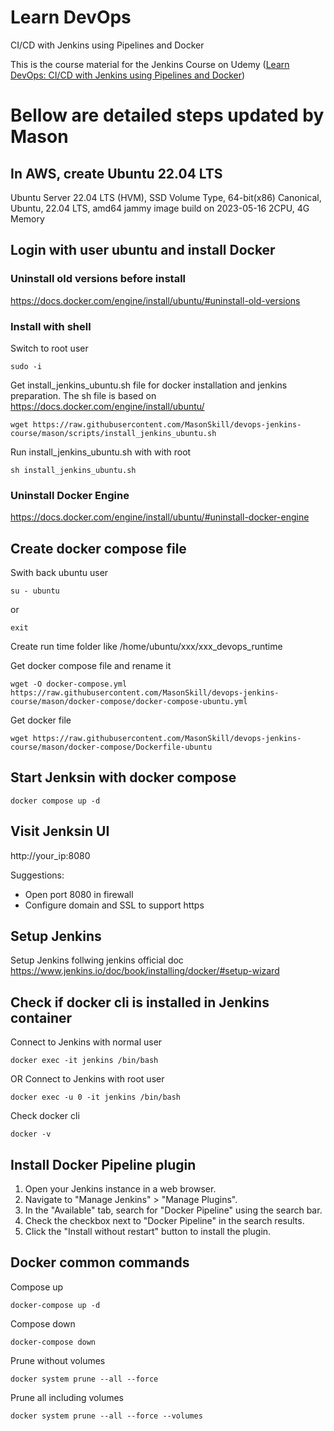 # Learn DevOps

CI/CD with Jenkins using Pipelines and Docker

This is the course material for the Jenkins Course on Udemy ([Learn DevOps: CI/CD with Jenkins using Pipelines and Docker](https://www.udemy.com/learn-devops-ci-cd-with-jenkins-using-pipelines-and-docker/?couponCode=JENKINS_GIT))

# Bellow are detailed steps updated by Mason
## In AWS, create Ubuntu 22.04 LTS
Ubuntu Server 22.04 LTS (HVM), SSD Volume Type, 64-bit(x86)
Canonical, Ubuntu, 22.04 LTS, amd64 jammy image build on 2023-05-16
2CPU, 4G Memory

## Login with user ubuntu and install Docker

### Uninstall old versions before install
https://docs.docker.com/engine/install/ubuntu/#uninstall-old-versions

### Install with shell
Switch to root user

    sudo -i

Get install_jenkins_ubuntu.sh file for docker installation and jenkins preparation. The sh file is based on https://docs.docker.com/engine/install/ubuntu/

    wget https://raw.githubusercontent.com/MasonSkill/devops-jenkins-course/mason/scripts/install_jenkins_ubuntu.sh

Run install_jenkins_ubuntu.sh with with root

    sh install_jenkins_ubuntu.sh

### Uninstall Docker Engine
https://docs.docker.com/engine/install/ubuntu/#uninstall-docker-engine


## Create docker compose file

Swith back ubuntu user

    su - ubuntu
    
or

    exit

Create run time folder like /home/ubuntu/xxx/xxx_devops_runtime

Get docker compose file and rename it

    wget -O docker-compose.yml https://raw.githubusercontent.com/MasonSkill/devops-jenkins-course/mason/docker-compose/docker-compose-ubuntu.yml

Get docker file

    wget https://raw.githubusercontent.com/MasonSkill/devops-jenkins-course/mason/docker-compose/Dockerfile-ubuntu

## Start Jenksin with docker compose

    docker compose up -d 

## Visit Jenksin UI
http://your_ip:8080

Suggestions:
- Open port 8080 in firewall
- Configure domain and SSL to support https

## Setup Jenkins
Setup Jenkins follwing jenkins official doc
https://www.jenkins.io/doc/book/installing/docker/#setup-wizard

## Check if docker cli is installed in Jenkins container
Connect to Jenkins with normal user

    docker exec -it jenkins /bin/bash

OR Connect to Jenkins with root user
    
    docker exec -u 0 -it jenkins /bin/bash

Check docker cli

    docker -v

## Install Docker Pipeline plugin
1. Open your Jenkins instance in a web browser.
2. Navigate to "Manage Jenkins" > "Manage Plugins".
3. In the "Available" tab, search for "Docker Pipeline" using the search bar.
4. Check the checkbox next to "Docker Pipeline" in the search results.
5. Click the "Install without restart" button to install the plugin.


## Docker common commands
Compose up

    docker-compose up -d

Compose down

    docker-compose down

Prune without volumes

    docker system prune --all --force

Prune all including volumes

    docker system prune --all --force --volumes